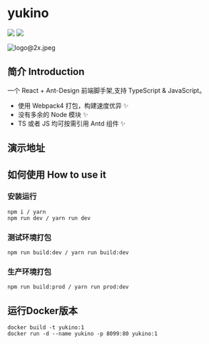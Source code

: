 # yukino
![](https://img.shields.io/badge/language-JavaScript-orange.svg)
![](https://img.shields.io/badge/language-TypeScript-blue.svg)

![logo@2x.jpeg](https://i.loli.net/2019/08/26/p12idEoYW6j9Bg7.jpg)  

## 简介 Introduction
一个 React + Ant-Design 前端脚手架,支持 TypeScript & JavaScript。
+ 使用 Webpack4 打包，构建速度优异 ✨
+ 没有多余的 Node 模块 ✨
+ TS 或者 JS 均可按需引用 Antd 组件 ✨

## 演示地址


## 如何使用 How to use it
### 安装运行
```bush
npm i / yarn 
npm run dev / yarn run dev
```

### 测试环境打包
```bush
npm run build:dev / yarn run build:dev
```

### 生产环境打包
```bush
npm run build:prod / yarn run prod:dev
```

## 运行Docker版本
```bush
docker build -t yukino:1
docker run -d --name yukino -p 8099:80 yukino:1
```